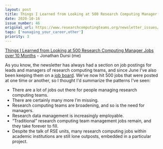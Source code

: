 ```yaml
---
layout: post
title: Things I Learned from Looking at 500 Research Computing Manager Jobs over 10 Months
date: 2020-10-16
issue_number: 46
original_url: https://www.researchcomputingteams.org/newsletter_issues/0046
tags: ['managing_your_career,other']
priority: 3
---
```


<!-- markdownlint-disable MD033 -->
<!-- markdownlint-disable MD041 -->
<!-- markdownlint-disable MD049 -->

[Things I Learned from Looking at 500 Research Computing Manager Jobs over 10 Months](https://www.dursi.ca/post/jobs_managing_research_computing_teams.html) - Jonathan Dursi (me)

As you know, the newsletter has always had a section on job postings for leads and managers of research computing teams, and since June I've also been keeping them on a [job board](https://www.researchcomputingteams.org/jobboard/). We've now hit 500 jobs that were posted at one time or another, so I thought I'd summarize the patterns I've seen:

- There are a lot of jobs out there for people managing research computing teams.
- There are certainly many more I’m missing.
- Research computing teams are broadening, and so is the need for managers.
- Research data management is increasingly employable.
- “Traditional” research computing team management jobs remain, and they take forever to fill.
- Despite the talk of RSE units, many research computing jobs within academic institutions are still lone outposts, embedded in a particular project.
